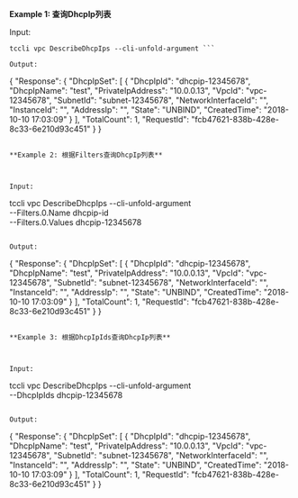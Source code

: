 **Example 1: 查询DhcpIp列表**



Input: 

```
tccli vpc DescribeDhcpIps --cli-unfold-argument ```

Output: 
```
{
    "Response": {
        "DhcpIpSet": [
            {
                "DhcpIpId": "dhcpip-12345678",
                "DhcpIpName": "test",
                "PrivateIpAddress": "10.0.0.13",
                "VpcId": "vpc-12345678",
                "SubnetId": "subnet-12345678",
                "NetworkInterfaceId": "",
                "InstanceId": "",
                "AddressIp": "",
                "State": "UNBIND",
                "CreatedTime": "2018-10-10 17:03:09"
            }
        ],
        "TotalCount": 1,
        "RequestId": "fcb47621-838b-428e-8c33-6e210d93c451"
    }
}
```

**Example 2: 根据Filters查询DhcpIp列表**



Input: 

```
tccli vpc DescribeDhcpIps --cli-unfold-argument  \
    --Filters.0.Name dhcpip-id \
    --Filters.0.Values dhcpip-12345678
```

Output: 
```
{
    "Response": {
        "DhcpIpSet": [
            {
                "DhcpIpId": "dhcpip-12345678",
                "DhcpIpName": "test",
                "PrivateIpAddress": "10.0.0.13",
                "VpcId": "vpc-12345678",
                "SubnetId": "subnet-12345678",
                "NetworkInterfaceId": "",
                "InstanceId": "",
                "AddressIp": "",
                "State": "UNBIND",
                "CreatedTime": "2018-10-10 17:03:09"
            }
        ],
        "TotalCount": 1,
        "RequestId": "fcb47621-838b-428e-8c33-6e210d93c451"
    }
}
```

**Example 3: 根据DhcpIpIds查询DhcpIp列表**



Input: 

```
tccli vpc DescribeDhcpIps --cli-unfold-argument  \
    --DhcpIpIds dhcpip-12345678
```

Output: 
```
{
    "Response": {
        "DhcpIpSet": [
            {
                "DhcpIpId": "dhcpip-12345678",
                "DhcpIpName": "test",
                "PrivateIpAddress": "10.0.0.13",
                "VpcId": "vpc-12345678",
                "SubnetId": "subnet-12345678",
                "NetworkInterfaceId": "",
                "InstanceId": "",
                "AddressIp": "",
                "State": "UNBIND",
                "CreatedTime": "2018-10-10 17:03:09"
            }
        ],
        "TotalCount": 1,
        "RequestId": "fcb47621-838b-428e-8c33-6e210d93c451"
    }
}
```

